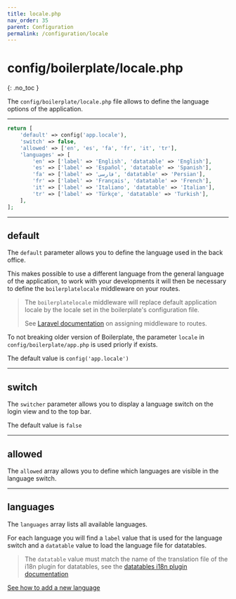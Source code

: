 ```yaml
---
title: locale.php
nav_order: 35
parent: Configuration
permalink: /configuration/locale
---
```


# config/boilerplate/locale.php
{: .no_toc }

The `config/boilerplate/locale.php` file allows to define the language options of the application.

---

```php
return [
    'default' => config('app.locale'),
    'switch' => false,
    'allowed' => ['en', 'es', 'fa', 'fr', 'it', 'tr'],
    'languages' => [
        'en' => ['label' => 'English', 'datatable' => 'English'],
        'es' => ['label' => 'Español', 'datatable' => 'Spanish'],
        'fa' => ['label' => 'فارسی', 'datatable' => 'Persian'],
        'fr' => ['label' => 'Français', 'datatable' => 'French'],
        'it' => ['label' => 'Italiano', 'datatable' => 'Italian'],
        'tr' => ['label' => 'Türkçe', 'datatable' => 'Turkish'],
    ],
];
```
---


## default

The `default` parameter allows you to define the language used in the back office. 

This makes possible to use a different language from the general language of the application, to work with your developments it will then be necessary to define the `boilerplatelocale` middleware on your routes.

> The `boilerplatelocale` middleware will replace default application locale by the locale set in the boilerplate's configuration file.
>
> See [Laravel documentation](https://laravel.com/docs/master/middleware#assigning-middleware-to-routes) on assigning middleware to routes.

To not breaking older version of Boilerplate, the parameter `locale` in `config/boilerplate/app.php` is used priorly if exists.

The default value is `config('app.locale')`

---

## switch

The `switcher` parameter allows you to display a language switch on the login view and to the top bar.

The default value is `false`

---

## allowed

The `allowed` array allows you to define which languages are visible in the language switch.

---

## languages

The `languages` array lists all available languages.

For each language you will find a `label` value that is used for the language switch and a `datatable` value to load the 
language file for datatables.

> The `datatable` value must match the name of the translation file of the i18n plugin for datatables, see the [datatables i18n plugin documentation](https://datatables.net/plug-ins/i18n/)

[See how to add a new language](../language)

